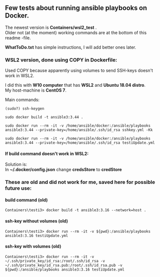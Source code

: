 ## Few tests about running ansible playbooks on Docker.
The newest version is **Containers/wsl2_test** .  
Older not (at the moment) working commands are at the bottom of this readme -file.

**WhatToDo.txt** has simple instructions, I will add better ones later.

### WSL2 version, done using COPY in Dockerfile:
Used COPY because apparently using volumes to send SSH-keys doesn't work in WSL2.

I did this with **W10 computer** that has **WSL2** and **Ubuntu 18.04 distro**.  
My host-machine is **CentOS 7**.

Main commands:

```
(sudo?) ssh-keygen 
```
```
sudo docker build -t ansible3:3.44 .
```
```
sudo docker run --rm -it -v /home/ansible/docker:/ansible/playbooks ansible3:3.44 --private-key=/home/ansible/.ssh/id_rsa sshkey.yml -Kk
```
```
sudo docker run --rm -it -v /home/ansible/docker:/ansible/playbooks ansible3:3.44 --private-key=/home/ansible/.ssh/id_rsa testiUpdate.yml
```

#### If build command doesn't work in WSL2:
Solution is:  
In **~/.docker/config.json** change **credsStore** to **credStore**

  
### These are old and did not work for me, saved here for possible future use:
#### build command (old)
```
Containers\testi3> docker build -t ansible3:3.16 --network=host .
```
#### ssh-key without volumes (old)
```
Containers\testi3> docker run --rm -it -v ${pwd}:/ansible/playbooks ansible3:3.16 testiUpdate.yml
```
#### ssh-key with volumes (old)
```
Containers\testi3> docker run --rm -it -v ~/.ssh/private_key/id_rsa:/root/.ssh/id_rsa -v ~/.ssh/private_key/id_rsa.pub:/root/.ssh/id_rsa.pub -v ${pwd}:/ansible/playbooks ansible3:3.16 testiUpdate.yml
```
